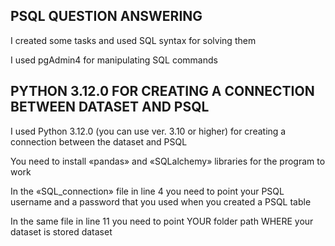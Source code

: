 ## PSQL QUESTION ANSWERING
I created some tasks and used SQL syntax for solving them

I used pgAdmin4 for manipulating SQL commands


## PYTHON 3.12.0 FOR CREATING A CONNECTION BETWEEN DATASET AND PSQL
I used Python 3.12.0 (you can use ver. 3.10 or higher) for creating a connection between the dataset and PSQL

You need to install «pandas» and «SQLalchemy» libraries for the program to work

In the «SQL_connection» file in line 4 you need to point your PSQL username and a password that you used when you created a PSQL table

In the same file in line 11 you need to point YOUR folder path WHERE your dataset is stored dataset
